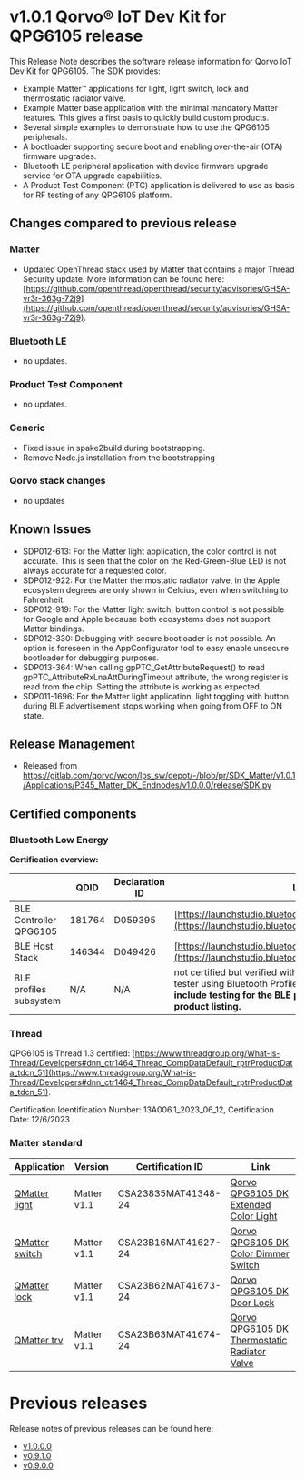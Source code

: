 # v1.0.1 Qorvo&reg; IoT Dev Kit for QPG6105 release
This Release Note describes the software release information for Qorvo IoT Dev Kit for QPG6105. The
SDK provides:
- Example Matter&trade; applications for light, light switch, lock and thermostatic radiator valve.
- Example Matter base application with the minimal mandatory Matter features. This gives a first basis to quickly
build custom products.
- Several simple examples to demonstrate how to use the QPG6105 peripherals.
- A bootloader supporting secure boot and enabling over-the-air (OTA) firmware upgrades.
- Bluetooth LE peripheral application with device firmware upgrade service for OTA upgrade capabilities.
- A Product Test Component (PTC) application is delivered to use as basis for RF testing of any QPG6105 platform.

## Changes compared to previous release
### Matter
- Updated OpenThread stack used by Matter that contains a major Thread Security update. More information can be found
here: [https://github.com/openthread/openthread/security/advisories/GHSA-vr3r-363g-72j9](https://github.com/openthread/openthread/security/advisories/GHSA-vr3r-363g-72j9).

### Bluetooth LE
- no updates.

### Product Test Component
- no updates.

### Generic
- Fixed issue in spake2build during bootstrapping.
- Remove Node.js installation from the bootstrapping


### Qorvo stack changes
- no updates

## Known Issues
- SDP012-613: For the Matter light application, the color control is not accurate. This is seen that the color on the
Red-Green-Blue LED is not always accurate for a requested color.
- SDP012-922: For the Matter thermostatic radiator valve, in the Apple ecosystem degrees are only shown in Celcius, even
when switching to Fahrenheit.
- SDP012-919: For the Matter light switch, button control is not possible for Google and Apple because both ecosystems
does not support Matter bindings.
- SDP012-330: Debugging with secure bootloader is not possible. An option is foreseen in the AppConfigurator tool to
easy enable unsecure bootloader for debugging purposes.
- SDP013-364: When calling gpPTC_GetAttributeRequest() to read gpPTC_AttributeRxLnaAttDuringTimeout attribute, the wrong
register is read from the chip. Setting the attribute is working as expected.
- SDP011-1696: For the Matter light application, light toggling with button during BLE advertisement stops working when going from OFF to ON state.

## Release Management
- Released from https://gitlab.com/qorvo/wcon/lps_sw/depot/-/blob/pr/SDK_Matter/v1.0.1/Applications/P345_Matter_DK_Endnodes/v1.0.0.0/release/SDK.py

## Certified components

### Bluetooth Low Energy

**Certification overview:**

|  | QDID | Declaration ID | Link |
| --- | --- | --- | --- |
| BLE Controller QPG6105 | 181764 | D059395 | [https://launchstudio.bluetooth.com/ListingDetails/145366](https://launchstudio.bluetooth.com/ListingDetails/145366) |
| BLE Host Stack | 146344 | D049426 | [https://launchstudio.bluetooth.com/ListingDetails/103670](https://launchstudio.bluetooth.com/ListingDetails/103670) |
| BLE profiles subsystem | N/A | N/A | not certified but verified with the TCRL.2018-2 compliance tester using Bluetooth Profile Tuning Suites 7.3.0. **Please include testing for the BLE profiles included in your end-product listing.** |

### Thread

QPG6105 is Thread 1.3 certified: [https://www.threadgroup.org/What-is-Thread/Developers#dnn_ctr1464_Thread_CompDataDefault_rptrProductData_tdcn_51](https://www.threadgroup.org/What-is-Thread/Developers#dnn_ctr1464_Thread_CompDataDefault_rptrProductData_tdcn_51).

Certification Identification Number: 13A006.1_2023_06_12, Certification Date: 12/6/2023

### Matter standard

| Application | Version | Certification ID | Link |
| --- | --- | --- | --- |
| [QMatter light](Applications/Matter/light) | Matter v1.1 | CSA23835MAT41348-24 | [Qorvo QPG6105 DK Extended Color Light](https://csa-iot.org/csa_product/qorvo-qpg6105-dk-extended-color-light/) |
| [QMatter switch](Applications/Matter/switch) | Matter v1.1 | CSA23B16MAT41627-24 | [Qorvo QPG6105 DK Color Dimmer Switch](https://csa-iot.org/csa_product/qorvo-qpg6105-dk-color-dimmer-switch/) |
| [QMatter lock](Applications/Matter/lock) | Matter v1.1 | CSA23B62MAT41673-24 | [Qorvo QPG6105 DK Door Lock](https://csa-iot.org/csa_product/qorvo-qpg6105-dk-door-lock/) |
| [QMatter trv](Applications/Matter/thermostaticRadiatorValve) | Matter v1.1 | CSA23B63MAT41674-24 | [Qorvo QPG6105 DK Thermostatic Radiator Valve](https://csa-iot.org/csa_product/qorvo-qpg6105-dk-thermostatic-radiator-valve/) |

# Previous releases

Release notes of previous releases can be found here:
- [v1.0.0.0](https://github.com/Qorvo/QMatter/blob/v1.0.0.0/RELEASE_NOTES.md)
- [v0.9.1.0](https://github.com/Qorvo/QMatter/blob/v0.9.1.0/RELEASE_NOTES.md)
- [v0.9.0.0](https://github.com/Qorvo/QMatter/blob/v0.9.0.0/RELEASE_NOTES.md)
